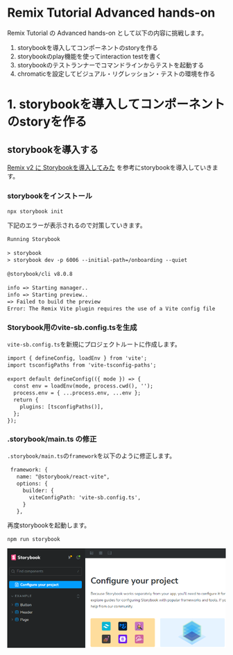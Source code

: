 # Remix Tutorial Advanced hands-on

Remix Tutorial の Advanced hands-on として以下の内容に挑戦します。

1. storybookを導入してコンポーネントのstoryを作る
2. storybookのplay機能を使ってinteraction testを書く
3. storybookのテストランナーでコマンドラインからテストを起動する
4. chromaticを設定してビジュアル・リグレッション・テストの環境を作る

# 1. storybookを導入してコンポーネントのstoryを作る

## storybookを導入する

[Remix v2 に Storybookを導入してみた](https://zenn.dev/m_ryosuke/articles/868eacfc1870c0) を参考にstorybookを導入していきます。

### storybookをインストール
```
npx storybook init
```

下記のエラーが表示されるので対策していきます。
```
Running Storybook

> storybook
> storybook dev -p 6006 --initial-path=/onboarding --quiet

@storybook/cli v8.0.8

info => Starting manager..
info => Starting preview..
=> Failed to build the preview
Error: The Remix Vite plugin requires the use of a Vite config file
```

### Storybook用のvite-sb.config.tsを生成

`vite-sb.config.ts`を新規にプロジェクトルートに作成します。
```
import { defineConfig, loadEnv } from 'vite';
import tsconfigPaths from 'vite-tsconfig-paths';

export default defineConfig(({ mode }) => {
  const env = loadEnv(mode, process.cwd(), '');
  process.env = { ...process.env, ...env };
  return {
    plugins: [tsconfigPaths()],
  };
});
```

### .storybook/main.ts の修正

`.storybook/main.ts`の`framework`を以下のように修正します。

```
 framework: {
   name: "@storybook/react-vite",
   options: {
     builder: {
       viteConfigPath: 'vite-sb.config.ts',
     }
   },
```

再度storybookを起動します。

```
npm run storybook
```

![storybookデモ画面](docs/images/advanced-01.png)

